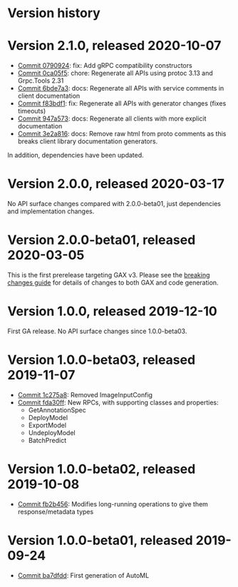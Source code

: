 # Version history

# Version 2.1.0, released 2020-10-07

- [Commit 0790924](https://github.com/googleapis/google-cloud-dotnet/commit/0790924): fix: Add gRPC compatibility constructors
- [Commit 0ca05f5](https://github.com/googleapis/google-cloud-dotnet/commit/0ca05f5): chore: Regenerate all APIs using protoc 3.13 and Grpc.Tools 2.31
- [Commit 6bde7a3](https://github.com/googleapis/google-cloud-dotnet/commit/6bde7a3): docs: Regenerate all APIs with service comments in client documentation
- [Commit f83bdf1](https://github.com/googleapis/google-cloud-dotnet/commit/f83bdf1): fix: Regenerate all APIs with generator changes (fixes timeouts)
- [Commit 947a573](https://github.com/googleapis/google-cloud-dotnet/commit/947a573): docs: Regenerate all clients with more explicit documentation
- [Commit 3e2a816](https://github.com/googleapis/google-cloud-dotnet/commit/3e2a816): docs: Remove raw html from proto comments as this breaks client library documentation generators.

In addition, dependencies have been updated.

# Version 2.0.0, released 2020-03-17

No API surface changes compared with 2.0.0-beta01, just dependencies
and implementation changes.

# Version 2.0.0-beta01, released 2020-03-05

This is the first prerelease targeting GAX v3. Please see the
[breaking changes guide](https://googleapis.github.io/google-cloud-dotnet/docs/guides/breaking-gax2.html)
for details of changes to both GAX and code generation.

# Version 1.0.0, released 2019-12-10

First GA release. No API surface changes since 1.0.0-beta03.

# Version 1.0.0-beta03, released 2019-11-07

- [Commit 1c275a8](https://github.com/googleapis/google-cloud-dotnet/commit/1c275a8): Removed ImageInputConfig
- [Commit fda30ff](https://github.com/googleapis/google-cloud-dotnet/commit/fda30ff): New RPCs, with supporting classes and properties:
  - GetAnnotationSpec
  - DeployModel
  - ExportModel
  - UndeployModel
  - BatchPredict

# Version 1.0.0-beta02, released 2019-10-08

- [Commit fb2b456](https://github.com/googleapis/google-cloud-dotnet/commit/fb2b456): Modifies long-running operations to give them response/metadata types

# Version 1.0.0-beta01, released 2019-09-24

- [Commit ba7dfdd](https://github.com/googleapis/google-cloud-dotnet/commit/ba7dfdd): First generation of AutoML


